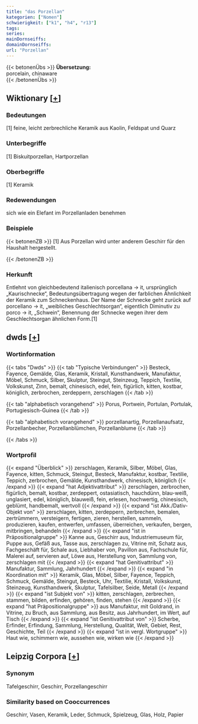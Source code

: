 ```yaml
---
title: "das Porzellan"
kategorien: ["Nomen"]
schwierigkeit: ["k1", "h4", "r13"]
tags:
series:
mainDornseiffs:
domainDornseiffs:
url: "Porzellan"
---
```


{{< betonenÜbs >}}
**Übersetzung:**  
porcelain, chinaware  
{{< /betonenÜbs >}}

## Wiktionary [[+](https://de.wiktionary.org/wiki/Porzellan)]

### Bedeutungen
[1] feine, leicht zerbrechliche Keramik aus Kaolin, Feldspat und Quarz  

### Unterbegriffe
[1] Biskuitporzellan, Hartporzellan  

### Oberbegriffe
[1] Keramik  

### Redewendungen
sich wie ein Elefant im Porzellanladen benehmen  

### Beispiele
{{< betonenZB >}}
[1] Aus Porzellan wird unter anderem Geschirr für den Haushalt hergestellt.  

{{< /betonenZB >}}
### Herkunft
Entlehnt von gleichbedeutend italienisch porcellana → it, ursprünglich „Kaurischnecke“, Bedeutungsübertragung wegen der farblichen Ähnlichkeit der Keramik zum Schneckenhaus. Der Name der Schnecke geht zurück auf porcellano → it, „weibliches Geschlechtsorgan“, eigentlich Diminutiv zu porco → it, „Schwein“, Benennung der Schnecke wegen ihrer dem Geschlechtsorgan ähnlichen Form.[1]  



## dwds [[+](https://www.dwds.de/wb/Porzellan)]

### Wortinformation
{{< tabs "Dwds" >}}
{{< tab "Typische Verbindungen" >}}
Besteck, Fayence, Gemälde, Glas, Keramik, Kristall, Kunsthandwerk, Manufaktur, Möbel, Schmuck, Silber, Skulptur, Steingut, Steinzeug, Teppich, Textilie, Volkskunst, Zinn, bemalt, chinesisch, edel, fein, figürlich, kitten, kostbar, königlich, zerbrochen, zerdeppern, zerschlagen
{{< /tab >}}

{{< tab "alphabetisch vorangehend" >}}
Porus, Portwein, Portulan, Portulak, Portugiesisch-Guinea
{{< /tab >}}

{{< tab "alphabetisch vorangehend" >}}
porzellanartig, Porzellanaufsatz, Porzellanbecher, Porzellanblümchen, Porzellanblume
{{< /tab >}}

{{< /tabs >}}

### Wortprofil
{{< expand "Überblick" >}} zerschlagen, Keramik, Silber, Möbel, Glas, Fayence, kitten, Schmuck, Steingut, Besteck, Manufaktur, kostbar, Textilie, Teppich, zerbrochen, Gemälde, Kunsthandwerk, chinesisch, königlich {{< /expand >}}
{{< expand "hat Adjektivattribut" >}} zerschlagen, zerbrochen, figürlich, bemalt, kostbar, zerdeppert, ostasiatisch, hauchdünn, blau-weiß, unglasiert, edel, königlich, blauweiß, fein, erlesen, hochwertig, chinesisch, geblümt, handbemalt, wertvoll {{< /expand >}}
{{< expand "ist Akk./Dativ-Objekt von" >}} zerschlagen, kitten, zerdeppern, zerbrechen, bemalen, zertrümmern, versteigern, fertigen, zieren, herstellen, sammeln, produzieren, kaufen, entwerfen, umfassen, überreichen, verkaufen, bergen, mitbringen, behandeln {{< /expand >}}
{{< expand "ist in Präpositionalgruppe" >}} Kanne aus, Geschirr aus, Industriemuseum für, Puppe aus, Gefäß aus, Tasse aus, zerschlagen zu, Vitrine mit, Schatz aus, Fachgeschäft für, Schale aus, Liebhaber von, Pavillon aus, Fachschule für, Malerei auf, servieren auf, Löwe aus, Herstellung von, Sammlung von, zerschlagen mit {{< /expand >}}
{{< expand "hat Genitivattribut" >}} Manufaktur, Sammlung, Jahrhundert {{< /expand >}}
{{< expand "in Koordination mit" >}} Keramik, Glas, Möbel, Silber, Fayence, Teppich, Schmuck, Gemälde, Steingut, Besteck, Uhr, Textilie, Kristall, Volkskunst, Steinzeug, Kunsthandwerk, Skulptur, Tafelsilber, Seide, Metall {{< /expand >}}
{{< expand "ist Subjekt von" >}} kitten, zerschlagen, zerbrechen, stammen, bilden, erfinden, gehören, finden, stehen {{< /expand >}}
{{< expand "hat Präpositionalgruppe" >}} aus Manufaktur, mit Goldrand, in Vitrine, zu Bruch, aus Sammlung, aus Besitz, aus Jahrhundert, im Wert, auf Tisch {{< /expand >}}
{{< expand "ist Genitivattribut von" >}} Scherbe, Erfinder, Erfindung, Sammlung, Herstellung, Qualität, Welt, Gebiet, Rest, Geschichte, Teil {{< /expand >}}
{{< expand "ist in vergl. Wortgruppe" >}} Haut wie, schimmern wie, aussehen wie, wirken wie {{< /expand >}}

## Leipzig Corpora [[+](https://corpora.uni-leipzig.de/en/res?word=Porzellan&corpusId=deu_newscrawl-public_2018)]


### Synonym
Tafelgeschirr, Geschirr, Porzellangeschirr


### Similarity based on Cooccurrences
Geschirr, Vasen, Keramik, Leder, Schmuck, Spielzeug, Glas, Holz, Papier

